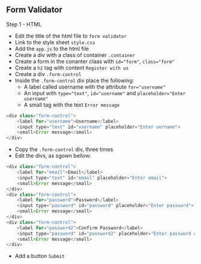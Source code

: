 <h2>Form Validator</h2>

Step 1 - HTML

- Edit the title of the html file to `form validator`
- Link to the style sheet `style.css`
- Add the `app.js` to the html file
- Create a div with a class of container `.container`
- Create a form in the conanter claas with `id="form"`, `class="form"`
- Create a `h2` tag with content `Register with us`
- Create a div `.form-control`
- Inside the `.form-control` div place the following:
  - A label called username with the attribute `for="username"`
  - An input with `type="text"`, `id="username"` and `placeholder="Enter username"`
  - A small tag with the text `Error message`

```js
<div class="form-control">
    <label for="username">Username</label>
    <input type="text" id="username" placeholder="Enter uername">
    <small>Error message</small>
</div>
```

- Copy the `.form-control` div, three times
- Edit the divs, as sgown bellow:

```js
<div class="form-control">
    <label for="email">Email</label>
    <input type="text" id="email" placeholder="Enter email">
    <small>Error message</small>
</div>
<div class="form-control">
    <label for="password">Password</label>
    <input type="password" id="password" placeholder="Enter password">
    <small>Error message</small>
</div>
<div class="form-control">
    <label for="password2">Confirm Password</label>
    <input type="password" id="password2" placeholder="Enter password again">
    <small>Error message</small>
</div>
```

- Add a button `Submit`
